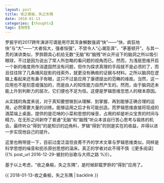 ```yaml
---
layout: post
title: 收之桑榆，失之东隅
date: 2018-01-13
categories: [thoughts]
tags: [随想]
---
```


罗振宇的2017跨年演讲可谓是用尽其浑身解数强调“快”——“快，疯狂地快”与“大”——“大者恒大，强者恒强”，不禁令人“心潮澎湃”、“茅塞顿开”。与其一贯的演讲类似，罗胖颇具心机给无数“无脑”和“脑残”听众开设下的脑洞之所以吸引眼球，不过是因为说出了常人所忽略的看问题的视角而已。然而，为浅层思维开启一个新的维度用作消遣固然没有问题，但作为探求真理的手段就不是必须的了，而且往往除了几条捕风捉影的线索外，就更没有确凿的证据与材料。之所以脑洞在逻辑上看起来还有鼻子有眼，这只不过是应用了康德提出的范畴的缘故。当然，这一应用也不是刻意或强加的，而是由人的知性能力自然产生的。然而，由于脑洞还未能上升到判断力的层次，它们便也不足为信。这便是罗辑思维忽悠人的根本原因。

从实践的角度来说，对于真知要想做到从理解、到掌握、再到能够正确合理的运用，必然需要大量的训练。能够运用之后才有可能创造。而罗辑思维直接将现成的酒菜端上桌面，提供的是花哨的小菜和思想的噪音，占用的却是听众宝贵的时间与精力，在无形之间剥夺了普通“无脑”和“脑残”听众本该自行苦心思考与锻炼的机会。最终听众“得到”的是知识的边角料，罗辑“得到”的则是实在的收益，并得以进一步实现他自己的提升。

这里也稍带提一下，目前过度泛滥但良莠不齐的学术文章与罗辑思维类似，同样是科学思想的噪音和扼杀原创思想的温床。真正的学者对此不得不慎（[更多阅读]({% post_url 2016-12-29-被封的谷歌与大师之路 %})）。

基于以上考虑，“收之桑榆，失之东隅”，是时候卸载罗胖的“得到”应用了。

{{ 2018-01-13-收之桑榆，失之东隅 | backlink }}
